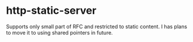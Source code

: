 # http-static-server
Supports only small part of RFC and restricted to static content. I has plans to move it to using shared pointers in future.
